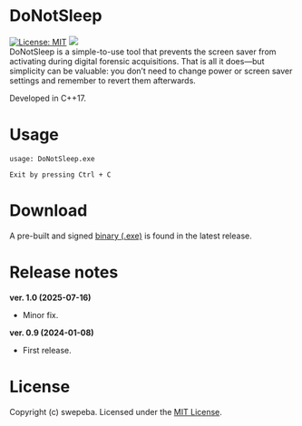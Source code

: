 # DoNotSleep
[![License: MIT](https://img.shields.io/badge/License-MIT-green.svg)](https://opensource.org/licenses/MIT) 
<img src="https://img.shields.io/badge/Windows-Executable-green">
<br>
DoNotSleep is a simple-to-use tool that prevents the screen saver from activating during digital forensic acquisitions. That is all it does—but simplicity can be valuable: you don’t need to change power or screen saver settings and remember to revert them afterwards.

Developed in C++17.

Usage
===================
```
usage: DoNotSleep.exe

Exit by pressing Ctrl + C

```

Download
===================
A pre-built and signed [binary (.exe)](https://github.com/swepeba/DoNotSleep/releases/latest) is found in the latest release.

Release notes
===================
<b>ver. 1.0 (2025-07-16)</b>
* Minor fix.

<b>ver. 0.9 (2024-01-08)</b>
* First release.

License
===================
Copyright (c) swepeba.
Licensed under the [MIT License](LICENSE).
